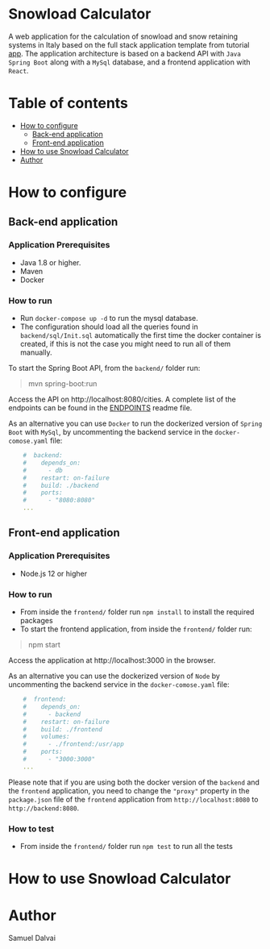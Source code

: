 # Snowload Calculator
A web application for the calculation of snowload and snow retaining systems in Italy
based on the full stack application template from tutorial [app](https://www.baeldung.com/spring-boot-react-crud).
The application architecture is based on a backend API with `Java Spring Boot` along with a `MySql` database,
and a frontend application with `React`.

# Table of contents
* [How to configure](#how-to-configure)
  * [Back-end application](#back-end-application)
  * [Front-end application](#front-end-application)
* [How to use Snowload Calculator](#how-to-use-snowload-calculator)
* [Author](#author)

# How to configure

## Back-end application

### Application Prerequisites

* Java 1.8 or higher.
* Maven
* Docker

### How to run

* Run `docker-compose up -d` to run the mysql database.
* The configuration should load all the queries found in `backend/sql/Init.sql` automatically the first time the docker container is created, if this is not the case you might need to run all of them manually.

To start the Spring Boot API, from the `backend/` folder run:

> mvn spring-boot:run

Access the API on http://localhost:8080/cities.
A complete list of the endpoints can be found in the [ENDPOINTS](ENDPOINTS.md) readme file.

As an alternative you can use `Docker` to run the dockerized version of `Spring Boot` with
`MySql`, by uncommenting the backend service in the `docker-comose.yaml` file:

```yaml
    #  backend:
    #    depends_on:
    #      - db
    #    restart: on-failure
    #    build: ./backend
    #    ports:
    #      - "8080:8080"
    ...
```

## Front-end application

### Application Prerequisites

* Node.js 12 or higher

### How to run

* From inside the `frontend/` folder run `npm install` to install the required packages
* To start the frontend application, from inside the `frontend/` folder run:

> npm start

Access the application at http://localhost:3000 in the browser.

As an alternative you can use the dockerized version of `Node` by uncommenting the backend service in the `docker-comose.yaml` file:

```yaml
    #  frontend:
    #    depends_on:
    #      - backend
    #    restart: on-failure
    #    build: ./frontend
    #    volumes:
    #      - ./frontend:/usr/app
    #    ports:
    #      - "3000:3000"
    ...
```
Please note that if you are using both the docker version of the `backend` and the `frontend` application, you need to change the `"proxy"` property 
in the `package.json` file of the `frontend` application from `http://localhost:8080` to `http://backend:8080`.

### How to test

* From inside the `frontend/` folder run `npm test` to run all the tests

# How to use Snowload Calculator




# Author
Samuel Dalvai